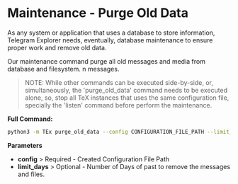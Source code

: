 # Maintenance - Purge Old Data

As any system or application that uses a database to store information, Telegram Explorer needs, eventually, database maintenance to ensure proper work and remove old data.

Our maintenance command purge all old messages and media from database and filesystem.
n messages.

> NOTE: While other commands can be executed side-by-side, or, simultaneously, the 'purge_old_data' command needs to be executed alone, so, stop all TeX instances that uses the same configuration file, specially the 'listen' command before perform the maintenance.

**Full Command:**

```bash
python3 -m TEx purge_old_data --config CONFIGURATION_FILE_PATH --limit_days 30
```
**Parameters**

  * **config** > Required - Created Configuration File Path
  * **limit_days** > Optional - Number of Days of past to remove the messages and files.
